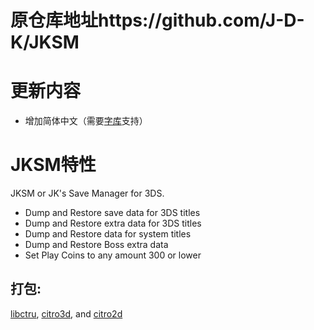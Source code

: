 # 原仓库地址https://github.com/J-D-K/JKSM

# 更新内容
* 增加简体中文（需要<a href="https://github.com/dnasdw/SharedFontTool/releases/tag/v3.1">字库</a>支持）

# JKSM特性
JKSM or JK's Save Manager for 3DS.
* Dump and Restore save data for 3DS titles
* Dump and Restore extra data for 3DS titles
* Dump and Restore data for system titles
* Dump and Restore Boss extra data
* Set Play Coins to any amount 300 or lower

## 打包:
[libctru](https://github.com/smealum/ctrulib), [citro3d](https://github.com/fincs/citro3d), and [citro2d](https://github.com/devkitPro/citro2d)
